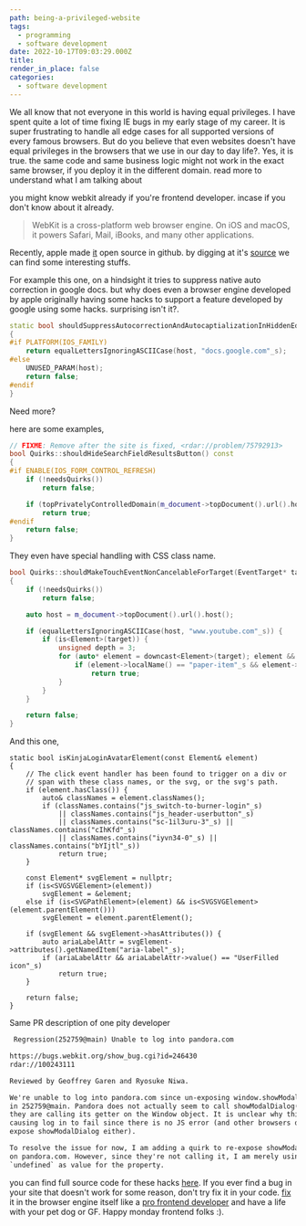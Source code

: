 ```yaml
---
path: being-a-privileged-website
tags:
  - programming
  - software development
date: 2022-10-17T09:03:29.000Z
title: 
render_in_place: false
categories:
  - software development
---
```

We all know that not everyone in this world is having equal privileges. I have spent quite a lot of time fixing IE bugs in my early stage of my career. It is super frustrating to handle all edge cases for all supported versions of every famous browsers. But do you believe that even websites doesn't have equal privileges in the browsers that we use in our day to day life?. Yes, it is true. the same code and same business logic might not work in the exact same browser, if you deploy it in the different domain. read more to understand what I am talking about

you might know webkit already if you're frontend developer. incase if you don't know about it already.

> WebKit is a cross-platform web browser engine. On iOS and macOS, it powers Safari, Mail, iBooks, and many other applications. 

Recently, apple made [it](https://github.com/WebKit/WebKit) open source in github. by digging at it's [source](https://github.com/WebKit/WebKit/blob/main/Source/WebCore/page/Quirks.cpp?s=08) we can find some interesting stuffs.


For example this one, on a hindsight it tries to suppress native auto correction in google docs. but why does even a browser engine developed by apple originally having some hacks to support a feature developed by google using some hacks. surprising isn't it?. 

```cpp
static bool shouldSuppressAutocorrectionAndAutocaptializationInHiddenEditableAreasForHost(StringView host)
{
#if PLATFORM(IOS_FAMILY)
    return equalLettersIgnoringASCIICase(host, "docs.google.com"_s);
#else
    UNUSED_PARAM(host);
    return false;
#endif
}
```

Need more?

here are some examples,

```cpp
// FIXME: Remove after the site is fixed, <rdar://problem/75792913>
bool Quirks::shouldHideSearchFieldResultsButton() const
{
#if ENABLE(IOS_FORM_CONTROL_REFRESH)
    if (!needsQuirks())
        return false;

    if (topPrivatelyControlledDomain(m_document->topDocument().url().host().toString()).startsWith("google."_s))
        return true;
#endif
    return false;
}
```

They even have special handling with CSS class name.

```cpp
bool Quirks::shouldMakeTouchEventNonCancelableForTarget(EventTarget* target) const
{
    if (!needsQuirks())
        return false;

    auto host = m_document->topDocument().url().host();

    if (equalLettersIgnoringASCIICase(host, "www.youtube.com"_s)) {
        if (is<Element>(target)) {
            unsigned depth = 3;
            for (auto* element = downcast<Element>(target); element && depth; element = element->parentElement(), --depth) {
                if (element->localName() == "paper-item"_s && element->classList().contains("yt-dropdown-menu"_s))
                    return true;
            }
        }
    }

    return false;
}
```

And this one,

```
static bool isKinjaLoginAvatarElement(const Element& element)
{
    // The click event handler has been found to trigger on a div or
    // span with these class names, or the svg, or the svg's path.
    if (element.hasClass()) {
        auto& classNames = element.classNames();
        if (classNames.contains("js_switch-to-burner-login"_s)
            || classNames.contains("js_header-userbutton"_s)
            || classNames.contains("sc-1il3uru-3"_s) || classNames.contains("cIhKfd"_s)
            || classNames.contains("iyvn34-0"_s) || classNames.contains("bYIjtl"_s))
            return true;
    }

    const Element* svgElement = nullptr;
    if (is<SVGSVGElement>(element))
        svgElement = &element;
    else if (is<SVGPathElement>(element) && is<SVGSVGElement>(element.parentElement()))
        svgElement = element.parentElement();

    if (svgElement && svgElement->hasAttributes()) {
        auto ariaLabelAttr = svgElement->attributes().getNamedItem("aria-label"_s);
        if (ariaLabelAttr && ariaLabelAttr->value() == "UserFilled icon"_s)
            return true;
    }

    return false;
}
```

Same PR description of one pity developer

```txt
 Regression(252759@main) Unable to log into pandora.com

https://bugs.webkit.org/show_bug.cgi?id=246430
rdar://100243111

Reviewed by Geoffrey Garen and Ryosuke Niwa.

We're unable to log into pandora.com since un-exposing window.showModalDialog()
in 252759@main. Pandora does not actually seem to call showModalDialog() but
they are calling its getter on the Window object. It is unclear why this is
causing log in to fail since there is no JS error (and other browsers don't
expose showModalDialog either).

To resolve the issue for now, I am adding a quirk to re-expose showModalDialog
on pandora.com. However, since they're not calling it, I am merely using
`undefined` as value for the property.
```

you can find full source code for these hacks [here](https://github.com/WebKit/WebKit/blob/main/Source/WebCore/page/Quirks.cpp?s=08). If you ever find a bug in your site that doesn't work for some reason, don't try fix it in your code. [fix](https://github.com/WebKit/WebKit/commit/93d276254db4805331fa1eb9465f70d6d1b43c33) it in the browser engine itself like a [pro frontend developer](https://github.com/WebKit/WebKit/commit/93d276254db4805331fa1eb9465f70d6d1b43c33) and have a life with your pet dog or GF. Happy monday frontend folks :).